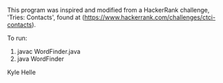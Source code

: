 This program was inspired and modified from a HackerRank challenge, 'Tries: Contacts', found at (https://www.hackerrank.com/challenges/ctci-contacts).

To run:
1) javac WordFinder.java
2) java WordFinder

Kyle Helle